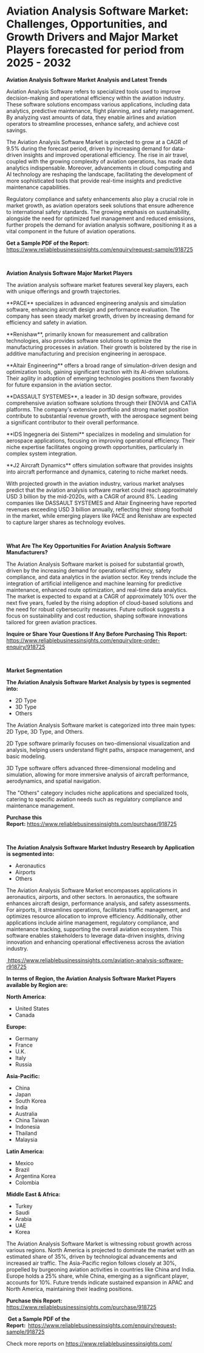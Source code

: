 <p><h1>Aviation Analysis Software Market: Challenges, Opportunities, and Growth Drivers and Major Market Players forecasted for period from 2025 - 2032</h1></p><p><strong>Aviation Analysis Software Market Analysis and Latest Trends</strong></p>
<p><p>Aviation Analysis Software refers to specialized tools used to improve decision-making and operational efficiency within the aviation industry. These software solutions encompass various applications, including data analytics, predictive maintenance, flight planning, and safety management. By analyzing vast amounts of data, they enable airlines and aviation operators to streamline processes, enhance safety, and achieve cost savings.</p><p>The Aviation Analysis Software Market is projected to grow at a CAGR of 9.5% during the forecast period, driven by increasing demand for data-driven insights and improved operational efficiency. The rise in air travel, coupled with the growing complexity of aviation operations, has made data analytics indispensable. Moreover, advancements in cloud computing and AI technology are reshaping the landscape, facilitating the development of more sophisticated tools that provide real-time insights and predictive maintenance capabilities.</p><p>Regulatory compliance and safety enhancements also play a crucial role in market growth, as aviation operators seek solutions that ensure adherence to international safety standards. The growing emphasis on sustainability, alongside the need for optimized fuel management and reduced emissions, further propels the demand for aviation analysis software, positioning it as a vital component in the future of aviation operations.</p></p>
<p><strong>Get a Sample PDF of the Report:&nbsp;</strong> <a href="https://www.reliablebusinessinsights.com/enquiry/request-sample/918725?utm_campaign=2111&utm_medium=2&utm_source=Github&utm_content=ia&utm_term=07032025&utm_id=aviation-analysis-software">https://www.reliablebusinessinsights.com/enquiry/request-sample/918725</a></p>
<p>&nbsp;</p>
<p><strong>Aviation Analysis Software Major Market Players</strong></p>
<p><p>The aviation analysis software market features several key players, each with unique offerings and growth trajectories. </p><p>**PACE** specializes in advanced engineering analysis and simulation software, enhancing aircraft design and performance evaluation. The company has seen steady market growth, driven by increasing demand for efficiency and safety in aviation.</p><p>**Renishaw**, primarily known for measurement and calibration technologies, also provides software solutions to optimize the manufacturing processes in aviation. Their growth is bolstered by the rise in additive manufacturing and precision engineering in aerospace.</p><p>**Altair Engineering** offers a broad range of simulation-driven design and optimization tools, gaining significant traction with its AI-driven solutions. Their agility in adoption of emerging technologies positions them favorably for future expansion in the aviation sector.</p><p>**DASSAULT SYSTEMES**, a leader in 3D design software, provides comprehensive aviation software solutions through their ENOVIA and CATIA platforms. The company's extensive portfolio and strong market position contribute to substantial revenue growth, with the aerospace segment being a significant contributor to their overall performance.</p><p>**IDS Ingegneria dei Sistemi** specializes in modeling and simulation for aerospace applications, focusing on improving operational efficiency. Their niche expertise facilitates ongoing growth opportunities, particularly in complex system integration.</p><p>**J2 Aircraft Dynamics** offers simulation software that provides insights into aircraft performance and dynamics, catering to niche market needs.</p><p>With projected growth in the aviation industry, various market analyses predict that the aviation analysis software market could reach approximately USD 3 billion by the mid-2020s, with a CAGR of around 8%. Leading companies like DASSAULT SYSTEMES and Altair Engineering have reported revenues exceeding USD 3 billion annually, reflecting their strong foothold in the market, while emerging players like PACE and Renishaw are expected to capture larger shares as technology evolves.</p></p>
<p>&nbsp;</p>
<p><strong>What Are The Key Opportunities For Aviation Analysis Software Manufacturers?</strong></p>
<p><p>The Aviation Analysis Software market is poised for substantial growth, driven by the increasing demand for operational efficiency, safety compliance, and data analytics in the aviation sector. Key trends include the integration of artificial intelligence and machine learning for predictive maintenance, enhanced route optimization, and real-time data analytics. The market is expected to expand at a CAGR of approximately 10% over the next five years, fueled by the rising adoption of cloud-based solutions and the need for robust cybersecurity measures. Future outlook suggests a focus on sustainability and cost reduction, shaping software innovations tailored for green aviation practices.</p></p>
<p><strong>Inquire or Share Your Questions If Any Before Purchasing This Report:</strong> <a href="https://www.reliablebusinessinsights.com/enquiry/pre-order-enquiry/918725?utm_campaign=2111&utm_medium=2&utm_source=Github&utm_content=ia&utm_term=07032025&utm_id=aviation-analysis-software">https://www.reliablebusinessinsights.com/enquiry/pre-order-enquiry/918725</a></p>
<p>&nbsp;</p>
<p><strong>Market Segmentation</strong></p>
<p><strong>The Aviation Analysis Software Market Analysis by types is segmented into:</strong></p>
<p><ul><li>2D Type</li><li>3D Type</li><li>Others</li></ul></p>
<p><p>The Aviation Analysis Software market is categorized into three main types: 2D Type, 3D Type, and Others. </p><p>2D Type software primarily focuses on two-dimensional visualization and analysis, helping users understand flight paths, airspace management, and basic modeling. </p><p>3D Type software offers advanced three-dimensional modeling and simulation, allowing for more immersive analysis of aircraft performance, aerodynamics, and spatial navigation. </p><p>The "Others" category includes niche applications and specialized tools, catering to specific aviation needs such as regulatory compliance and maintenance management.</p></p>
<p><strong>Purchase this Report:&nbsp;</strong><a href="https://www.reliablebusinessinsights.com/purchase/918725?utm_campaign=2111&utm_medium=2&utm_source=Github&utm_content=ia&utm_term=07032025&utm_id=aviation-analysis-software">https://www.reliablebusinessinsights.com/purchase/918725</a></p>
<p>&nbsp;</p>
<p><strong>The Aviation Analysis Software Market Industry Research by Application is segmented into:</strong></p>
<p><ul><li>Aeronautics</li><li>Airports</li><li>Others</li></ul></p>
<p><p>The Aviation Analysis Software Market encompasses applications in aeronautics, airports, and other sectors. In aeronautics, the software enhances aircraft design, performance analysis, and safety assessments. For airports, it streamlines operations, facilitates traffic management, and optimizes resource allocation to improve efficiency. Additionally, other applications include airline management, regulatory compliance, and maintenance tracking, supporting the overall aviation ecosystem. This software enables stakeholders to leverage data-driven insights, driving innovation and enhancing operational effectiveness across the aviation industry.</p></p>
<p><a href="https://www.reliablebusinessinsights.com/aviation-analysis-software-r918725?utm_campaign=2111&utm_medium=2&utm_source=Github&utm_content=ia&utm_term=07032025&utm_id=aviation-analysis-software">&nbsp;https://www.reliablebusinessinsights.com/aviation-analysis-software-r918725</a></p>
<p><strong>In terms of Region, the Aviation Analysis Software Market Players available by Region are:</strong></p>
<p>
    <p> <strong> North America: </strong>
        <ul>
            <li>United States</li>
            <li>Canada</li>
        </ul>
        </p> 
    <p> <strong> Europe: </strong>
        <ul>
            <li>Germany</li>
            <li>France</li>
            <li>U.K.</li>
            <li>Italy</li>
            <li>Russia</li>
        </ul>
        </p> 
    <p> <strong> Asia-Pacific: </strong>
        <ul>
            <li>China</li>
            <li>Japan</li>
            <li>South Korea</li>
            <li>India</li>
            <li>Australia</li>
            <li>China Taiwan</li>
            <li>Indonesia</li>
            <li>Thailand</li>
            <li>Malaysia</li>
        </ul>
        </p> 
    <p> <strong> Latin America: </strong>
        <ul>
            <li>Mexico</li>
            <li>Brazil</li>
            <li>Argentina Korea</li>
            <li>Colombia</li>
        </ul>
        </p> 
    <p> <strong> Middle East & Africa: </strong>
        <ul>
            <li>Turkey</li>
            <li>Saudi</li>
            <li>Arabia</li>
            <li>UAE</li>
            <li>Korea</li>
        </ul>
    </p>
    </p>
<p><p>The Aviation Analysis Software Market is witnessing robust growth across various regions. North America is projected to dominate the market with an estimated share of 35%, driven by technological advancements and increased air traffic. The Asia-Pacific region follows closely at 30%, propelled by burgeoning aviation activities in countries like China and India. Europe holds a 25% share, while China, emerging as a significant player, accounts for 10%. Future trends indicate sustained expansion in APAC and North America, maintaining their leading positions.</p></p>
<p><strong>Purchase this Report: </strong><a href="https://www.reliablebusinessinsights.com/purchase/918725?utm_campaign=2111&utm_medium=2&utm_source=Github&utm_content=ia&utm_term=07032025&utm_id=aviation-analysis-software">https://www.reliablebusinessinsights.com/purchase/918725</a></p>
<p>&nbsp;<strong>Get a Sample PDF of the Report:&nbsp;&nbsp;</strong><a href="https://www.reliablebusinessinsights.com/enquiry/request-sample/918725?utm_campaign=2111&utm_medium=2&utm_source=Github&utm_content=ia&utm_term=07032025&utm_id=aviation-analysis-software">https://www.reliablebusinessinsights.com/enquiry/request-sample/918725</a></p>
<p><strong></strong></p>
<p>Check more reports on <a href="https://www.reliablebusinessinsights.com/?utm_campaign=2111&utm_medium=2&utm_source=Github&utm_content=ia&utm_term=07032025&utm_id=aviation-analysis-software">https://www.reliablebusinessinsights.com/</a></p>